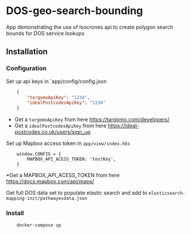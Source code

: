 # DOS-geo-search-bounding
App demonstrating the use of Isocrones api to create polygon search bounds for DOS service lookups

## Installation

### Configuration
Set up api keys in `app/config/config.json
```json
    {
        "targomoApiKey": "1234",
        "idealPostcodesApiKey": "1234" 
    }
```
* Get a `targomoApiKey` from here https://targomo.com/developers/ 
* Get a `idealPostcodesApiKey` from here https://ideal-postcodes.co.uk/users/sign_up

Set up Mapbox access token in `app/view/index.hbs`

```javascipt
    window.CONFIG = {
        MAPBOX_API_ACESS_TOKEN: 'testKey',
    }
```
*Get a MAPBOX_API_ACESS_TOKEN from here https://docs.mapbox.com/api/maps/

Get full DOS data set to populate elastic search and add to `elasticsearch-mapping-init/pathwayesdata.json`

### Install
```docker-compose
    docker-compose up
```
